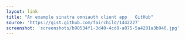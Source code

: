 ```yaml
---
layout: link
title: "An example sinatra omniauth client app   GitHub"
source: 'https://gist.github.com/fairchild/1442227'
screenshot: 'screenshots/b90534f1-3d40-4cd8-a075-5a4281a3b940.jpg'
---
```



